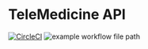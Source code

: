 # TeleMedicine API

[![CircleCI](https://circleci.com/gh/remiljw/telemedicine.svg?style=svg)](https://circleci.com/gh/remiljw/telemedicine)
![example workflow file path](https://github.com/remiljw/telemedicine/.github/workflows/django.yml/badge.svg)
